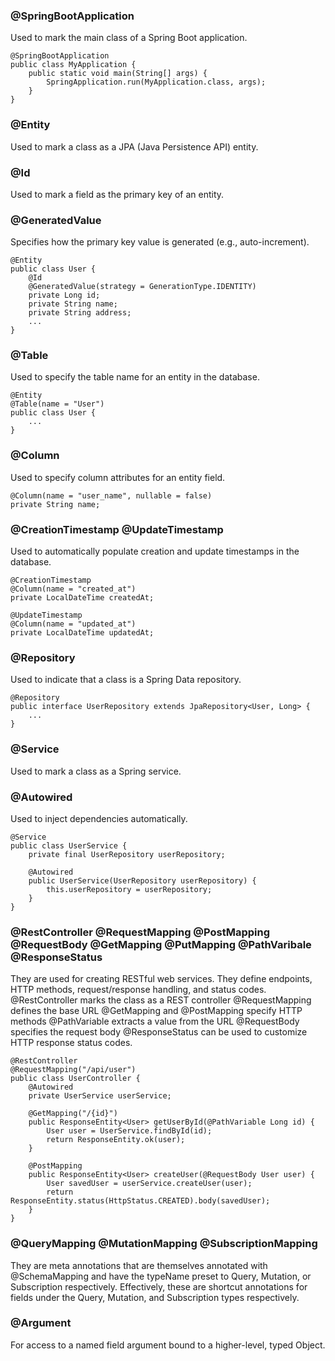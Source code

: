 ### @SpringBootApplication
Used to mark the main class of a Spring Boot application.

    @SpringBootApplication
    public class MyApplication {
        public static void main(String[] args) {
            SpringApplication.run(MyApplication.class, args);
        }
    }

### @Entity
Used to mark a class as a JPA (Java Persistence API) entity.
### @Id
Used to mark a field as the primary key of an entity.
### @GeneratedValue
Specifies how the primary key value is generated (e.g., auto-increment).

    @Entity
    public class User {
        @Id
        @GeneratedValue(strategy = GenerationType.IDENTITY)
        private Long id;
        private String name;
        private String address;
        ...
    }

### @Table
Used to specify the table name for an entity in the database.

    @Entity
    @Table(name = "User")
    public class User {
        ...
    }

### @Column
Used to specify column attributes for an entity field.

    @Column(name = "user_name", nullable = false)
    private String name;

### @CreationTimestamp  @UpdateTimestamp
Used to automatically populate creation and update timestamps in the database.

    @CreationTimestamp
    @Column(name = "created_at")
    private LocalDateTime createdAt;

    @UpdateTimestamp
    @Column(name = "updated_at")
    private LocalDateTime updatedAt;

### @Repository
Used to indicate that a class is a Spring Data repository.

    @Repository
    public interface UserRepository extends JpaRepository<User, Long> {
        ...
    }

### @Service
Used to mark a class as a Spring service.
### @Autowired
Used to inject dependencies automatically.

    @Service
    public class UserService {
        private final UserRepository userRepository;

        @Autowired
        public UserService(UserRepository userRepository) {
            this.userRepository = userRepository;
        }
    }


### @RestController @RequestMapping @PostMapping @RequestBody @GetMapping @PutMapping @PathVaribale @ResponseStatus
They are used for creating RESTful web services. They define endpoints, HTTP methods, request/response handling, and status codes. 
@RestController marks the class as a REST controller
@RequestMapping defines the base URL
@GetMapping and @PostMapping specify HTTP methods
@PathVariable extracts a value from the URL
@RequestBody specifies the request body
@ResponseStatus can be used to customize HTTP response status codes.

    @RestController
    @RequestMapping("/api/user")
    public class UserController {
        @Autowired
        private UserService userService;

        @GetMapping("/{id}")
        public ResponseEntity<User> getUserById(@PathVariable Long id) {
            User user = UserService.findById(id);
            return ResponseEntity.ok(user);
        }

        @PostMapping
        public ResponseEntity<User> createUser(@RequestBody User user) {
            User savedUser = userService.createUser(user);
            return ResponseEntity.status(HttpStatus.CREATED).body(savedUser);
        }
    }

### @QueryMapping @MutationMapping @SubscriptionMapping
They are meta annotations that are themselves annotated with @SchemaMapping and have the typeName preset to Query, Mutation, or Subscription respectively. Effectively, these are shortcut annotations for fields under the Query, Mutation, and Subscription types respectively. 

### @Argument
For access to a named field argument bound to a higher-level, typed Object.